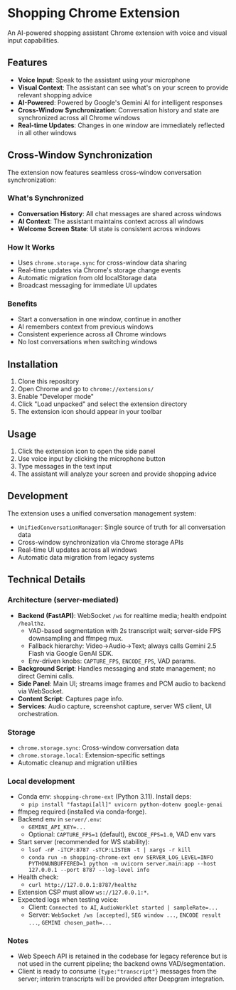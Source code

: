 # Shopping Chrome Extension

An AI-powered shopping assistant Chrome extension with voice and visual input capabilities.

## Features

-   **Voice Input**: Speak to the assistant using your microphone
-   **Visual Context**: The assistant can see what's on your screen to provide relevant shopping advice
-   **AI-Powered**: Powered by Google's Gemini AI for intelligent responses
-   **Cross-Window Synchronization**: Conversation history and state are synchronized across all Chrome windows
-   **Real-time Updates**: Changes in one window are immediately reflected in all other windows

## Cross-Window Synchronization

The extension now features seamless cross-window conversation synchronization:

### What's Synchronized

-   **Conversation History**: All chat messages are shared across windows
-   **AI Context**: The assistant maintains context across all windows
-   **Welcome Screen State**: UI state is consistent across windows

### How It Works

-   Uses `chrome.storage.sync` for cross-window data sharing
-   Real-time updates via Chrome's storage change events
-   Automatic migration from old localStorage data
-   Broadcast messaging for immediate UI updates

### Benefits

-   Start a conversation in one window, continue in another
-   AI remembers context from previous windows
-   Consistent experience across all Chrome windows
-   No lost conversations when switching windows

## Installation

1. Clone this repository
2. Open Chrome and go to `chrome://extensions/`
3. Enable "Developer mode"
4. Click "Load unpacked" and select the extension directory
5. The extension icon should appear in your toolbar

## Usage

1. Click the extension icon to open the side panel
2. Use voice input by clicking the microphone button
3. Type messages in the text input
4. The assistant will analyze your screen and provide shopping advice

## Development

The extension uses a unified conversation management system:

-   `UnifiedConversationManager`: Single source of truth for all conversation data
-   Cross-window synchronization via Chrome storage APIs
-   Real-time UI updates across all windows
-   Automatic data migration from legacy systems

## Technical Details

### Architecture (server-mediated)

-   **Backend (FastAPI)**: WebSocket `/ws` for realtime media; health endpoint `/healthz`.
    -   VAD-based segmentation with 2s transcript wait; server-side FPS downsampling and ffmpeg mux.
    -   Fallback hierarchy: Video→Audio→Text; always calls Gemini 2.5 Flash via Google GenAI SDK.
    -   Env-driven knobs: `CAPTURE_FPS`, `ENCODE_FPS`, VAD params.
-   **Background Script**: Handles messaging and state management; no direct Gemini calls.
-   **Side Panel**: Main UI; streams image frames and PCM audio to backend via WebSocket.
-   **Content Script**: Captures page info.
-   **Services**: Audio capture, screenshot capture, server WS client, UI orchestration.

### Storage

-   `chrome.storage.sync`: Cross-window conversation data
-   `chrome.storage.local`: Extension-specific settings
-   Automatic cleanup and migration utilities

### Local development

-   Conda env: `shopping-chrome-ext` (Python 3.11). Install deps:
    -   `pip install "fastapi[all]" uvicorn python-dotenv google-genai`
-   ffmpeg required (installed via conda-forge).
-   Backend env in `server/.env`:
    -   `GEMINI_API_KEY=...`
    -   Optional: `CAPTURE_FPS=1` (default), `ENCODE_FPS=1.0`, VAD env vars
-   Start server (recommended for WS stability):
    -   `lsof -nP -iTCP:8787 -sTCP:LISTEN -t | xargs -r kill`
    -   `conda run -n shopping-chrome-ext env SERVER_LOG_LEVEL=INFO PYTHONUNBUFFERED=1 python -m uvicorn server.main:app --host 127.0.0.1 --port 8787 --log-level info`
-   Health check:
    -   `curl http://127.0.0.1:8787/healthz`
-   Extension CSP must allow `ws://127.0.0.1:*`.
-   Expected logs when testing voice:
    -   Client: `Connected to AI`, `AudioWorklet started | sampleRate=...`
    -   Server: `WebSocket /ws [accepted]`, `SEG window ...`, `ENCODE result ...`, `GEMINI chosen_path=...`

### Notes

-   Web Speech API is retained in the codebase for legacy reference but is not used in the current pipeline; the backend owns VAD/segmentation.
-   Client is ready to consume `{type:"transcript"}` messages from the server; interim transcripts will be provided after Deepgram integration.
